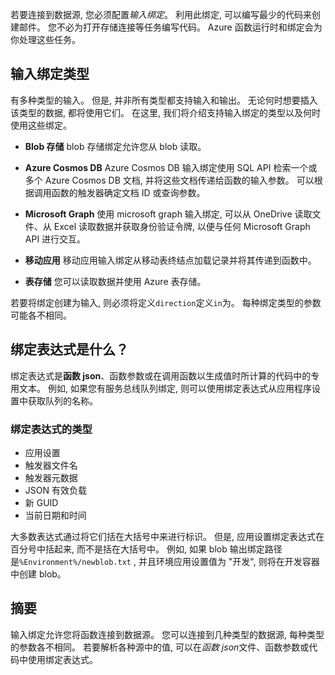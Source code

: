 若要连接到数据源, 您必须配置*输入绑定*。 利用此绑定, 可以编写最少的代码来创建邮件。 您不必为打开存储连接等任务编写代码。 Azure 函数运行时和绑定会为你处理这些任务。

## <a name="input-binding-types"></a>输入绑定类型

有多种类型的输入。 但是, 并非所有类型都支持输入和输出。 无论何时想要插入该类型的数据, 都将使用它们。 在这里, 我们将介绍支持输入绑定的类型以及何时使用这些绑定。

- **Blob 存储** blob 存储绑定允许您从 blob 读取。

- **Azure Cosmos DB** Azure Cosmos DB 输入绑定使用 SQL API 检索一个或多个 Azure Cosmos DB 文档, 并将这些文档传递给函数的输入参数。 可以根据调用函数的触发器确定文档 ID 或查询参数。

- **Microsoft Graph** 使用 microsoft graph 输入绑定, 可以从 OneDrive 读取文件、从 Excel 读取数据并获取身份验证令牌, 以便与任何 Microsoft Graph API 进行交互。

- **移动应用** 移动应用输入绑定从移动表终结点加载记录并将其传递到函数中。

- **表存储** 您可以读取数据并使用 Azure 表存储。

若要将绑定创建为输入, 则必须将定义`direction`定义`in`为。
每种绑定类型的参数可能各不相同。

## <a name="what-is-a-binding-expression"></a>绑定表达式是什么？

绑定表达式是**函数 json**、函数参数或在调用函数以生成值时所计算的代码中的专用文本。 例如, 如果您有服务总线队列绑定, 则可以使用绑定表达式从应用程序设置中获取队列的名称。

### <a name="types-of-binding-expressions"></a>绑定表达式的类型

- 应用设置
- 触发器文件名
- 触发器元数据
- JSON 有效负载
- 新 GUID
- 当前日期和时间

大多数表达式通过将它们括在大括号中来进行标识。 但是, 应用设置绑定表达式在百分号中括起来, 而不是括在大括号中。 例如, 如果 blob 输出绑定路径是`%Environment%/newblob.txt` , 并且环境应用设置值为 "开发", 则将在开发容器中创建 blob。

## <a name="summary"></a>摘要

输入绑定允许您将函数连接到数据源。 您可以连接到几种类型的数据源, 每种类型的参数各不相同。 若要解析各种源中的值, 可以在*函数 json*文件、函数参数或代码中使用绑定表达式。